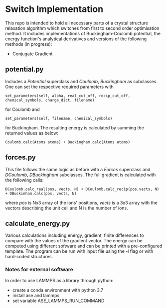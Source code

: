 # Switch Implementation
This repo is intended to hold all necessary parts of a crystal structure relaxation algorithm which switches from first to second order optimisation method. It includes implementations of Buckingham-Coulomb potential, the energy function's analytical derivatives and versions of the following methods (in progress):

* Conjugate Gradient

## potential.py

Includes a *Potential* superclass and *Coulomb*, *Buckingham* as subclasses. One can set the respective required parameters with 

```
set_parameters(self, alpha, real_cut_off, recip_cut_off, chemical_symbols, charge_dict, filename)
```
for Coulomb and 
```
set_parameters(self, filename, chemical_symbols)
```
for Buckingham. The resulting energy is calculated by summing the returned values as below:
```
Coulomb.calc(Atoms atoms) + Buckingham.calc(Atoms atoms)
```

## forces.py

This file follows the same logic as before with a *Forces* superclass and *DCoulomb*, *DBuckingham* subclasses. The full gradient is calculated with the following calls:

```
DCoulomb.calc_real(pos, vects, N) + DCoulomb.calc_recip(pos,vects, N) + DBuckinham.calc(pos, vects, N)
```
where *pos* is Nx3 array of the ions' positions, *vects* is a 3x3 array with the vectors describing the unit cell and N is the number of ions.


## calculate_energy.py

Various calculations including energy, gradient, finite differences to compare with the values of the gradient vector. The energy can be computed using different software and can be printed with a pre-configured template. The program can be run with input file using the *-i* flag or with hard-coded structures.

### Notes for external software

In order to use LAMMPS as a library through python:
- create a conda environment with python 3.7
- install ase and lammps
- set variable ASE_LAMMPS_RUN_COMMAND